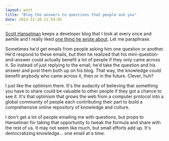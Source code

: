 ```yaml
---
layout: post
title: "Blog the answers to questions that people ask you"
date: 2013-11-20 21:54:02
---
```


<p class="p1">
  <a href="http://www.hanselman.com/">Scott Hanselman</a> keeps a developer blog that I look at every once and awhile and I really liked <a href="http://www.hanselman.com/blog/DoTheyDeserveTheGiftOfYourKeystrokes.aspx">one thing he wrote about</a>. Let me paraphrase.
</p>

<p class="p1">
  Sometimes he'd get emails from people asking him one question or another. He'd respond to these emails, but then he realized that his mini-question-and-answer could actually benefit a lot of people if they only came across it. So instead of just replying to the email, he'd take the question and his answer and post them both up on his blog. That way, the knowledge could benefit anybody who came across it, then or in the future. Clever, huh?
</p>

<p class="p1">
  I just like the optimism there. It's the audacity of believing that something you have to share could be valuable to other people if they got a chance to see it. It's that optimism that grows the web from a computer protocol into a global community of people each contributing their part to build a comprehensive online repository of knowledge and culture.
</p>

<p class="p1">
  I don't get a lot of people emailing me with questions, but props to Hanselman for taking that opportunity to tweak the formula and share with the rest of us. It may not seem like much, but small efforts add up. It's democratizing knowledge… one email at a time.
</p>